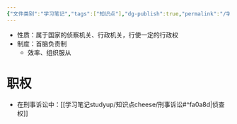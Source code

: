 ```yaml
---
{"文件类别":"学习笔记","tags":["知识点"],"dg-publish":true,"permalink":"/学习笔记studyup/知识点cheese/公安机关/","dgPassFrontmatter":true,"created":"2024-09-11T21:20:00.063+08:00","updated":"2024-10-12T14:58:15.362+08:00"}
---
```


- 性质：属于国家的侦察机关、行政机关，行使一定的行政权
- 制度：首脑负责制
	- 效率、组织服从
# 职权
- 在刑事诉讼中：[[学习笔记studyup/知识点cheese/刑事诉讼#^fa0a8d\|侦查权]]